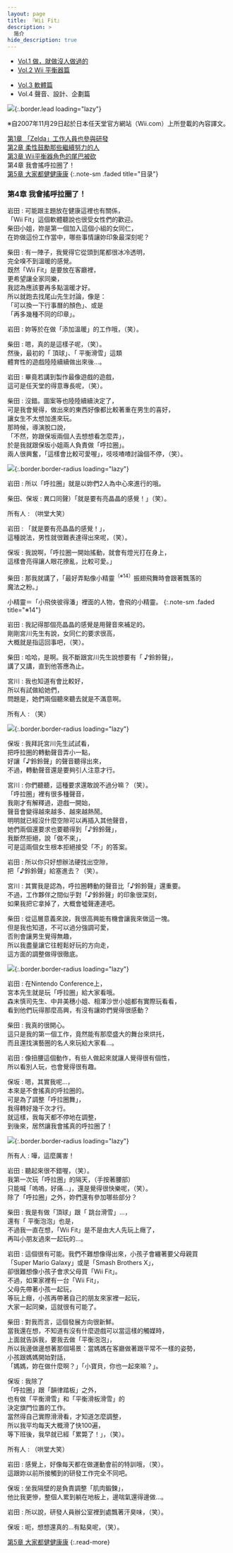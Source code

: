 ```yaml
---
layout: page
title: 『Wii Fit』 
description: >
  简介
hide_description: true
---
```


<nav class="pagination heading clearfix" role="navigation">
  <ul>
    <li class="pagination-item">
      <a href="../../vol1/1/">
        Vol.1 做，就做沒人做過的
      </a>
    </li>
    <li class="pagination-item">
      <a href="../../vol2/1/">
        Vol.2 Wii 平衡器篇
      </a>
    </li>
  </ul>
  <ul>
    <li class="pagination-item">
      <a href="../../vol3/1/">
        Vol.3 軟體篇
      </a>
    </li>
    <li class="pagination-item">
      <a style="background-color:rgba(225,224,224,0.3);">
        Vol.4 聲音、設計、企劃篇
      </a>
    </li>
  </ul>
</nav>

![](/interviews/cht-tw/wii/wiifit/vol1/img/wiifit_crv_vol4_11.jpg){:.border.lead loading="lazy"}

※自2007年11月29日起於日本任天堂官方網站（Wii.com）上所登載的內容譯文。

[第1章 「Zelda」工作人員也參與研發](1.md)<br>
[第2章 柔性鼓勵那些繼續努力的人](2.md)<br>
[第3章 Wii平衡器角色的尾巴被砍](3.md)<br>
第4章 我會搖呼拉圈了！<br>
[第5章 大家都健健康康](5.md)
{:.note-sm .faded title="目录"}

### 第4章 我會搖呼拉圈了！

岩田
: 可能跟主題放在健康這裡也有關係，<br>「Wii Fit」這個軟體聽說也很受女性們的歡迎。<br>柴田小姐，妳是第一個加入這個小組的女同仁，<br>在妳做這份工作當中，哪些事情讓妳印象最深刻呢？

柴田
: 有一陣子，我覺得它從頭到尾都很冰冷透明，<br>完全嗅不到溫暖的感覺。<br>既然「Wii Fit」是要放在客廳裡，<br>更希望讓全家同樂，<br>我認為應該要再多點溫暖才好。<br>所以就跑去找尾山先生討論，像是：<br>「可以換一下行事曆的顏色」、或是<br>「再多幾種不同的印章」。

岩田
: 妳等於在做「添加溫暖」的工作哦，（笑）。

柴田
: 嗯，真的是這樣子呢，（笑）。<br>然後，最初的「 頂球」、「 平衡滑雪」這類<br>體育性的遊戲陸陸續續做出來後…。

岩田
: 畢竟若講到製作最像遊戲的遊戲，<br>這可是任天堂的得意專長呢，（笑）。

柴田
: 沒錯。圖案等也陸陸續續決定了，<br>可是我會覺得，做出來的東西好像都比較著重在男生的喜好，<br>讓女生不太想加進來玩。<br>那時候，導演脫口說，<br>「不然，妳跟保坂兩個人去想想看怎麼弄」，<br>於是我就跟保坂小姐兩人負責做「呼拉圈」。<br>兩人很興奮，「這樣會比較可愛喔」，吱吱喳喳討論個不停，（笑）。

![](/interviews/cht-tw/wii/wiifit/vol1/img/wiifit_vol4_18.jpg){:.border.border-radius loading="lazy"}

岩田
: 所以「呼拉圈」就是以妳們2人為中心來進行的哦。

柴田、保坂
: 異口同聲）「就是要有亮晶晶的感覺！」（笑）。

所有人
: （哄堂大笑）

岩田
: 「就是要有亮晶晶的感覺！」，<br>這種說法，男性就很難表達得出來呢，（笑）。

保坂
: 我說啊，「呼拉圈一開始搖動，就會有燈光打在身上，<br>這樣會亮得讓人眼花撩亂，比較可愛。」

柴田
: 那我就講了，「最好弄點像小精靈<sup>（※14）</sup>振翅飛舞時會跟著飄落的<br>魔法之粉。」

小精靈＝「小飛俠彼得潘」裡面的人物，會飛的小精靈。
{:.note-sm .faded title="※14"}

岩田
: 我記得那個亮晶晶的感覺是用聲音來補足的。<br>剛剛宮川先生有說，女同仁的要求很高，<br>大概就是指這回事吧，（笑）。

柴田
: 哈哈，是啊。我不斷跟宮川先生說想要有「 ♪鈴鈴聲」，<br>講了又講，直到他答應為止。

宮川
: 我也知道有會比較好，<br>所以有試做給她們，<br>問題是，她們兩個聽來聽去就是不滿意啊。

所有人
: （笑）

![](/interviews/cht-tw/wii/wiifit/vol1/img/wiifit_vol4_19.jpg){:.border.border-radius loading="lazy"}

保坂
: 我拜託宮川先生試試看，<br>把呼拉圈的轉動聲音弄小一點，<br>好讓「♪鈴鈴聲」的聲音聽得出來，<br>不過，轉動聲音還是要夠引人注意才行。

宮川
: 你們聽聽，這種要求還敢說不過分嘛？（笑）。<br>「呼拉圈」裡有很多種聲音，<br>我剛才有解釋過，遊戲一開始，<br>聲音會變得越來越多、越來越熱鬧。<br>明明就已經沒什麼空隙可以再插入其他聲音，<br>她們兩個還要求也要聽得到「♪鈴鈴聲」，<br>我斷然拒絕，說「做不來」，<br>可是這兩個女生根本拒絕接受「不」的答案。

岩田
: 所以你只好想辦法硬找出空隙，<br>把「♪鈴鈴聲」給塞進去？（笑）。

宮川
: 其實我是認為，呼拉圈轉動的聲音比「♪鈴鈴聲」還重要。<br>不過，工作夥伴之間似乎對「♪鈴鈴聲」的印象很深刻，<br>如果我把它拿掉了，大概會噓聲連連吧。

柴田
: 從這層意義來說，我很高興能有機會讓我來做這一塊。<br>但是我也知道，不可以過分強調可愛，<br>否則會讓男生覺得無趣，<br>所以我盡量讓它往輕鬆好玩的方向走，<br>這方面的調整做得很徹底。

![](/interviews/cht-tw/wii/wiifit/vol1/img/wiifit_vol4_20.jpg){:.border.border-radius loading="lazy"}

岩田
: 在Nintendo Conference上，<br>宮本先生就是玩「呼拉圈」給大家看哦。<br>森末慎司先生、中井美穗小姐、相澤沙世小姐都有實際玩看看，<br>看到他們玩得那麼高興，有沒有讓妳們覺得很感動？

柴田
: 我真的很開心。<br>這只是我的第一個工作，竟然能有那麼盛大的舞台來烘托，<br>而且還找演藝圈的名人來玩給大家看…。

岩田
: 像扭腰這個動作，有些人做起來就讓人覺得很有個性，<br>所以看別人玩，也會覺得很有趣。

保坂
: 嗯，其實我呢…，<br>本來是不會搖真的呼拉圈的。<br>可是為了調整「呼拉圈舞」，<br>我得轉好幾千次才行。<br>就這樣，我每天都不停地在調整，<br>到後來，居然讓我會搖真的呼拉圈了！

![](/interviews/cht-tw/wii/wiifit/vol1/img/wiifit_vol4_21.jpg){:.border.border-radius loading="lazy"}

所有人
: 嘩，這麼厲害！

岩田
: 聽起來很不錯喔，（笑）。<br>我第一次玩「呼拉圈」的隔天，（手按著腰部）<br>只能喊「嗚嗚，好痛…」，還是覺得很快樂呢，（笑）。<br>除了「呼拉圈」之外，妳們還有參加哪些部分？

柴田
: 我是有做「頂球」跟「 跳台滑雪」…，<br>還有「 平衡泡泡」也是，<br>不過我一直在想，「Wii Fit」是不是由大人先玩上癮了，<br>再叫小朋友過來一起玩的…。

岩田
: 這個很有可能。我們不難想像得出來，小孩子會纏著要父母親買<br>「Super Mario Galaxy」或是「Smash Brothers X」，<br>卻很難想像小孩子會求父母買「Wii Fit」。<br>不過，如果家裡有一台「Wii Fit」，<br>父母先帶著小孩一起玩，<br>等玩上癮，小孩再帶著自己的朋友來家裡一起玩，<br>大家一起同樂，這就很有可能了。

柴田
: 對我而言，這個發展方向很新鮮。<br>當我還在想，不知道有沒有什麼遊戲可以當這樣的觸媒時，<br>上面就告訴我，要我去做「平衡泡泡」，<br>所以我邊做邊想著那個場景：當媽媽在客廳做著跟平常不一樣的姿勢，<br>小孩跟媽媽開始對話，<br>「媽媽，妳在做什麼啊？」「小寶貝，你也一起來嘛？」。

保坂
: 我除了<br>「呼拉圈」跟「韻律踏板」之外，<br>也有做「平衡滑雪」和「平衡滑板滑雪」的<br>決定旗門位置的工作。<br>當然得自己實際滑滑看，才知道怎麼調整，<br>所以我平均每天大概滑了快100遍，<br>等下班後，我早就已經「累斃了！」，（笑）。

所有人
: （哄堂大笑）

岩田
: 感覺上，好像每天都在做運動會前的特訓哦，（笑）。<br>這跟妳以前所接觸到的研發工作完全不同吧。

保坂
: 坐我隔壁的是負責調整「肌肉鍛鍊」，<br>他比我更慘，整個人累到躺在地板上，邊喘氣還得邊做…。

岩田
: 所以說，研發人員辦公室裡到處飄著汗臭味，（笑）。

保坂
: 呃，想想還真的…有點臭呢，（笑）。

[第5章 大家都健健康康](5.md)
{:.read-more}

